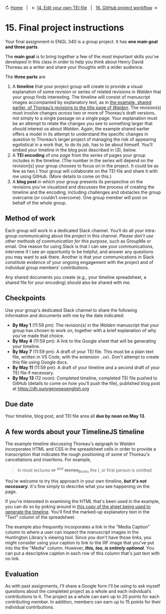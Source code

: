 ↻ [Home](README.md)&nbsp;&nbsp;&nbsp;|&nbsp;&nbsp;&nbsp;← [14. Edit your own TEI file](14_edit-your-own.md)&nbsp;&nbsp;&nbsp;|&nbsp;&nbsp;&nbsp;[16. GitHub project workflow](16_github-workflow.md) →

# 15. Final project instructions

Your final assignment in ENGL 340 is a group project. It has **one main goal and three parts**.

The **main goal** is to bring together a few of the most important skills you’ve developed in this class in order to help you think about Henry David Thoreau as a writer and share your thoughts with a wider audience.

The **three parts** are

1.  A **timeline** that your project group will create to provide a visual explanation of some revision or series of related revisions in *Walden* that your group finds interesting. The timeline will consist of manuscript images accompanied by explanatory text, as in [the example, shared earlier, of Thoreau’s revisions to the title page of *Walden*](http://bit.ly/2HdlcP6). The revision(s) must involve changes *across* two or more of Thoreau’s draft versions, not simply to a single passage on a single page. Your explanation must be an attempt to relate the changes you see to something larger that should interest us about *Walden*. Again, the example shared earlier offers a model in its attempt to understand the specific changes in question to Thoreau’s larger project of managing the risk of appearing egotistical in a work that, to do its job, has to be about himself. You’ll embed your timeline in the blog post described in (3), below.
2.  A **TEI encoding** of *one page* from the series of pages your group includes in the timeline. (The number in the series will depend on the revision\[s\] your group chooses to focus on in the project. It could be as few as two.) Your group will collaborate on the TEI file and share it with me using GitHub. (More details to come on this.)
3.  A **blog post** in which your group presents its perspective on the revisions you’ve visualized and discusses the process of creating the timeline and the encoding, including challenges and obstacles the group overcame (or couldn’t overcome). One group member will post on behalf of the whole group.

## Method of work

Each group will work in a dedicated Slack channel. You’ll do all your intra-group communicating about the project in this channel. *Please don’t use other methods of communication for this purpose,* such as GroupMe or email. One reason for using Slack is that I can see your communications, intervene if I see an opportunity to be helpful, and answer any questions you may want to ask there. Another is that your communications in Slack constitute evidence of your ongoing engagement with the project and of individual group members’ contributions.

Any shared documents you create (e.g., your timeline spreadsheet, a shared file for your encoding) should also be shared with me.

## Checkpoints

Use your group's dedicated Slack channel to share the following information and documents with me by the date indicated:

-   **By May 1** (11:59 pm): The revision(s) in the *Walden* manuscript that your group has chosen to work on, together with a brief explanation of why you've made that choice.
-   **By May 4** (11:59 pm): A link to the Google sheet that will be generating your timeline.
-   **By May 7** (11:59 pm): A draft of your TEI file. This must be a plain text file, written in VS Code, with the extension `.xml`. Don't attempt to create this file using Google docs.
-   **By May 11** (11:59 pm): A draft of your timeline and a second draft of your TEI file if necessary.
-   **By May 13** (12 noon): Completed timeline, completed TEI file pushed to GitHub (details to come on how you'll push the file), published blog post at <https://dh.sunygeneseoenglish.org>

## Due date

Your timeline, blog post, and TEI file area all **due by noon on May 13**.

## A few words about your TimelineJS timeline

The example timeline discussing Thoreau's epigraph to *Walden* incorporates HTML and CSS in the spreadsheet cells in order to provide a transcription that indicates the rough positioning of some of Thoreau's cancellations and insertions. For example,

> In most lectures <span style="text-decoration: line-through;">or</span> <sup>and</sup> <span style="text-decoration: line-through;">stories</span><sub>Books</sub> the I, or first person is omitted

You're welcome to try this approach in your own timeline, ***but it's not necessary***. It's fine simply to describe what you see happening on the page.

If you're interested in examining the HTML that's been used in the example, you can do so by poking around in [this copy of the sheet being used to generate the timeline](https://docs.google.com/spreadsheets/d/12-TCyXGYSGMW3rkBHtflWMZZAZM2Qybz05xStLcf9hM/edit?usp=sharing). You'll find the marked-up explanatory text in the "Text" column of the spreadsheet.

The example also frequently incorporates a link in the "Media Caption" column to where a user can inspect the manuscript images in the Huntington Library's viewing tool. Since you don't have those links, you might consider using your caption to link to the IIIF image that you've put into the the "Media" column. However, ***this, too, is entirely optional***. You can put a descriptive caption in each row of this column that's just text with no link.

## Evaluation

As with past assignments, I’ll share a Google form I’ll be using to ask myself questions about the completed project as a whole and each individual’s contributions to it. The project as a whole can earn up to 20 points for each contributing member. In addition, members can earn up to 15 points for their individual contributions.
